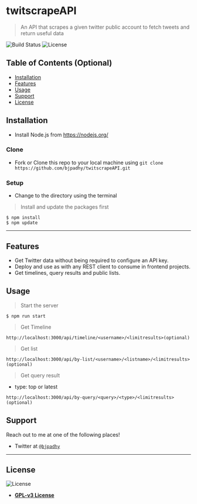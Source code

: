 # twitscrapeAPI

> An API that scrapes a given twitter public account to fetch tweets and return useful data

![Build Status](https://img.shields.io/github/last-commit/bjpadhy/twitscrapeAPI/development)
![License](https://img.shields.io/npm/l/scrape-twitter)

## Table of Contents (Optional)

- [Installation](#installation)
- [Features](#features)
- [Usage](#usage)
- [Support](#support)
- [License](#license)


## Installation

- Install Node.js from https://nodejs.org/

### Clone

- Fork or Clone this repo to your local machine using `git clone https://github.com/bjpadhy/twitscrapeAPI.git`

### Setup

- Change to the directory using the terminal

> Install and update the packages first

```shell
$ npm install
$ npm update
```
---

## Features

- Get Twitter data without being required to configure an API key.
- Deploy and use as with any REST client to consume in frontend projects.
- Get timelines, query results and public lists.


## Usage

> Start the server
```shell
$ npm run start
```

> Get Timeline
```shell
http://localhost:3000/api/timeline/<username>/<limitresults>(optional)
```
> Get list
```shell
http://localhost:3000/api/by-list/<username>/<listname>/<limitresults>(optional)
```
> Get query result
- type: top or latest
```shell
http://localhost:3000/api/by-query/<query>/<type>/<limitresults>(optional)
```


## Support

Reach out to me at one of the following places!

- Twitter at <a href="https://twitter.com/bjpadhy" target="_blank">`@bjpadhy`</a>

---


## License

![License](https://img.shields.io/npm/l/scrape-twitter)

- **[GPL-v3 License](https:/opensource.org/licenses/GPL-3.0)**
